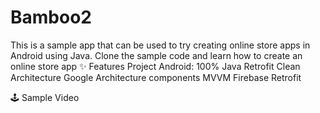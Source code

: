 # Bamboo2

This is a sample app that can be used to try creating online store apps in Android using Java. Clone the sample code and learn how to create an online store app
✨ Features Project Android:
100% Java
Retrofit
Clean Architecture
Google Architecture components
MVVM
Firebase
Retrofit

🕹 Sample Video

